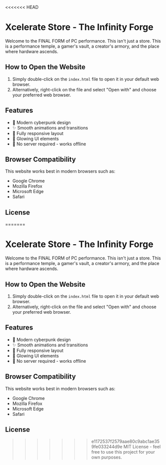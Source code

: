 <<<<<<< HEAD
# Xcelerate Store - The Infinity Forge

Welcome to the FINAL FORM of PC performance. This isn't just a store. This is a performance temple, a gamer's vault, a creator's armory, and the place where hardware ascends.

## How to Open the Website

1. Simply double-click on the `index.html` file to open it in your default web browser.
2. Alternatively, right-click on the file and select "Open with" and choose your preferred web browser.

## Features

- 🎨 Modern cyberpunk design
- ✨ Smooth animations and transitions
- 📱 Fully responsive layout
- 💎 Glowing UI elements
- 🚀 No server required - works offline

## Browser Compatibility

This website works best in modern browsers such as:
- Google Chrome
- Mozilla Firefox
- Microsoft Edge
- Safari

## License

=======
# Xcelerate Store - The Infinity Forge

Welcome to the FINAL FORM of PC performance. This isn't just a store. This is a performance temple, a gamer's vault, a creator's armory, and the place where hardware ascends.

## How to Open the Website

1. Simply double-click on the `index.html` file to open it in your default web browser.
2. Alternatively, right-click on the file and select "Open with" and choose your preferred web browser.

## Features

- 🎨 Modern cyberpunk design
- ✨ Smooth animations and transitions
- 📱 Fully responsive layout
- 💎 Glowing UI elements
- 🚀 No server required - works offline

## Browser Compatibility

This website works best in modern browsers such as:
- Google Chrome
- Mozilla Firefox
- Microsoft Edge
- Safari

## License

>>>>>>> e1172537f2579aae80c9abc1ae359fe033244d9e
MIT License - feel free to use this project for your own purposes. 